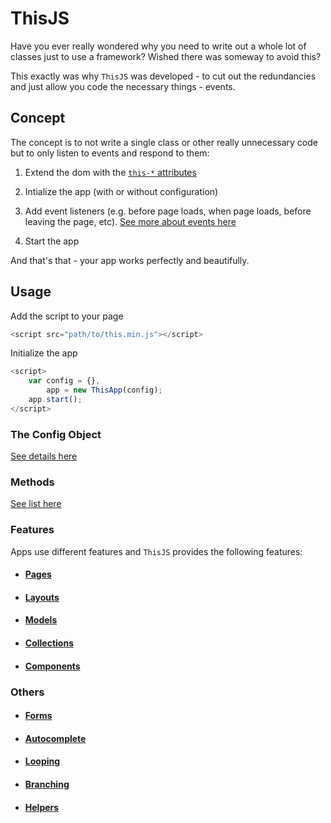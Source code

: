 # ThisJS

Have you ever really wondered why you need to write out a whole lot of classes just to use a framework? Wished there was someway to avoid this?

This exactly was why `ThisJS` was developed - to cut out the redundancies and just allow you code the necessary things - events.

## Concept

The concept is to not write a single class or other really unnecessary code but to only listen to events and respond to them:

1.   Extend the dom with the [`this-*` attributes](./doc/md/attributes.md)

2.   Intialize the app (with or without configuration)

3.   Add event listeners (e.g. before page loads, when page loads, before leaving the page, etc). [See more about events here](./doc/md/events.md)
    
4.   Start the app

And that's that - your app works perfectly and beautifully.

## Usage

Add the script to your page

````javascript
<script src="path/to/this.min.js"></script>
````
Initialize the app

````javascript
<script>
    var config = {},
        app = new ThisApp(config);
    app.start();
</script>
````

### The Config Object

[See details here](./doc/md/config.md)

### Methods

[See list here](./doc/md/methods.md)

### Features

Apps use different features and `ThisJS` provides the following features:

-   #### [Pages](./doc/md/features/pages.md)
    
-   #### [Layouts](./doc/md/features/layouts.md)
    
-   #### [Models](./doc/md/features/models.md)
    
-   #### [Collections](./doc/md/features/collections.md)
    
-   #### [Components](./doc/md/features/components.md)

### Others

-   #### [Forms](./doc/md/others/forms.md)
    
-   #### [Autocomplete](./doc/md/others/autocomplete.md)
    
-   #### [Looping](./doc/md/others/looping.md)
    
-   #### [Branching](./doc/md/others/branching.md)
    
-   #### [Helpers](./doc/md/others/helpers.md)